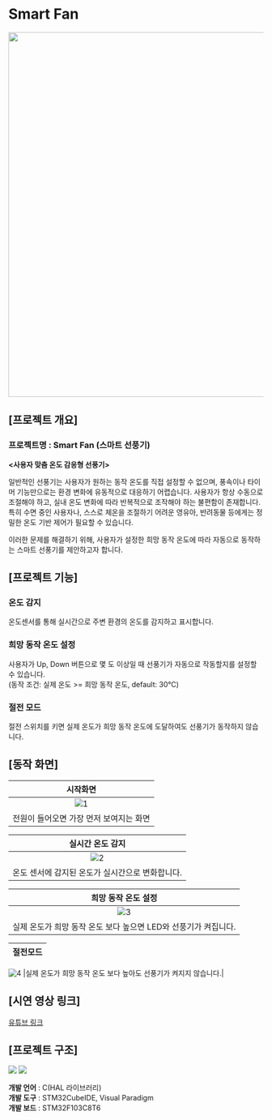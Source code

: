 # Smart Fan
<img src="https://github.com/user-attachments/assets/d59d44d8-bc2c-4038-80a0-ccd6c28630e3"  width="720px">

## [프로젝트 개요]

### 프로젝트명 : Smart Fan (스마트 선풍기)

**<사용자 맞춤 온도 감응형 선풍기>**

일반적인 선풍기는 사용자가 원하는 동작 온도를 직접 설정할 수 없으며, 풍속이나 타이머 기능만으로는 환경 변화에 유동적으로 대응하기 어렵습니다. 사용자가 항상 수동으로 조절해야 하고, 실내 온도 변화에 따라 반복적으로 조작해야 하는 불편함이 존재합니다. 특히 수면 중인 사용자나, 스스로 체온을 조절하기 어려운 영유아, 반려동물 등에게는 정밀한 온도 기반 제어가 필요할 수 있습니다.

이러한 문제를 해결하기 위해, 사용자가 설정한 희망 동작 온도에 따라 자동으로 동작하는 스마트 선풍기를 제안하고자 합니다.<br>

## [프로젝트 기능]

### 온도 감지
온도센서를 통해 실시간으로 주변 환경의 온도를 감지하고 표시합니다.

### 희망 동작 온도 설정
사용자가 Up, Down 버튼으로 몇 도 이상일 때 선풍기가 자동으로 작동할지를 설정할 수 있습니다.<br>
(동작 조건: 실제 온도 >= 희망 동작 온도, default: 30°C)

### 절전 모드
절전 스위치를 키면 실제 온도가 희망 동작 온도에 도달하여도 선풍기가 동작하지 않습니다.

## [동작 화면]

|                시작화면                |
|:-------------------------------------:|
|![1](https://github.com/user-attachments/assets/c2b5809a-cfd6-4323-8577-3a01d4aa5f21)|
|전원이 들어오면 가장 먼저 보여지는 화면|

|            실시간 온도 감지            |
|:-------------------------------------:|
|![2](https://github.com/user-attachments/assets/9e9fa638-337e-44f6-a810-c437ae49aec3)|
|온도 센서에 감지된 온도가 실시간으로 변화합니다.|

|           희망 동작 온도 설정           |
|:-------------------------------------:|
|![3](https://github.com/user-attachments/assets/8ea21a61-ddbb-4df5-b9e3-d956cf695ce3)|
|실제 온도가 희망 동작 온도 보다 높으면 LED와 선풍기가 켜집니다.|

|                절전모드                |
|:-------------------------------------:|
![4](https://github.com/user-attachments/assets/4656ca40-d714-4f56-98d8-991ceaa29e01)
|실제 온도가 희망 동작 온도 보다 높아도 선풍기가 켜지지 않습니다.|

## [시연 영상 링크]
<a href="https://youtu.be/B4J0zdUsopM">유튜브 링크</a>

## [프로젝트 구조]

<img src="https://github.com/user-attachments/assets/2832964d-53d2-467d-a419-30a07912b147">
<img src="https://github.com/user-attachments/assets/b4f014b3-8dc8-4c7e-aed3-5eac4ab0418c">

**개발 언어** : C(HAL 라이브러리)<br>
**개발 도구** : STM32CubeIDE, Visual Paradigm<br>
**개발 보드** : STM32F103C8T6


